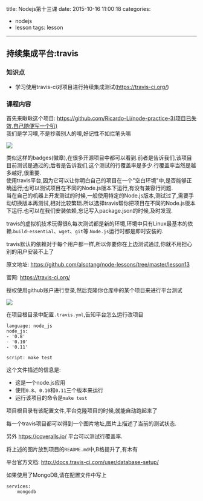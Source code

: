 title: Nodejs第十三课
date: 2015-10-16 11:00:18
categories:
- nodejs
- lesson
tags: lesson
---

## 持续集成平台:travis    

### 知识点    

- 学习使用travis-ci对项目进行持续集成测试(https://travis-ci.org/)

### 课程内容     

首先来瞅瞅这个项目: https://github.com/Ricardo-Li/node-practice-3(项目已失效,自己随便写一个叭)    
我们是学习噢,不是抄袭别人的噢,好记性不如烂笔头嘛    

<!-- more -->

![](/images/nodejs/lesson13/1.png)

类似这样的badges(徽章),在很多开源项目中都可以看到.前者是告诉我们,该项目目前测试是通过的;后者是告诉我们,这个测试的行覆盖率是多少.行覆盖率当然是越多越好,很重要.    
使用travis平台,因为它可以让你明白自己的项目在一个"空白环境"中,是否能够正确运行;也可以测试项目在不同的Node.js版本下运行,有没有兼容行问题.    
当在自己的机器上开发测试的时候,一般使用特定的Node.js版本,测试过了,需要手动切换版本再测试,相对比较繁琐.所以选择travis帮你把项目在不同的Node.js版本下运行.也可以在我们安装依赖,忘记写入package.json的时候,及时发现.    

travis的虚拟机技术玩得很6,每次测试都是新的环境,环境中只有Linux最基本的依赖.`build-essential`、`wget`、`git`等.`Node.js`运行时都是即时安装的.    

travis默认的依赖对于每个用户都一样,所以你要你在上边测试通过,你就不用担心别的用户安装不上了     

原文地址: https://github.com/alsotang/node-lessons/tree/master/lesson13    

官网: https://travis-ci.org/     

授权使用github账户进行登录,然后克隆你仓库中的某个项目来进行平台测试    

![](/images/nodejs/lesson13/2.png)    

在项目根目录中配置`.travis.yml`,告知平台怎么运行改项目     

```
language: node_js
node_js:
- '0.8'
- '0.10'
- '0.11'

script: make test
```

这个文件描述的信息是:    
- 这是一个node.js应用
- 使用`0.8`、`0.10`和`0.11`三个版本来运行
- 运行该项目的命令是`make test`

项目根目录有该配置文件,平台克隆项目的时候,就能自动跑起来了    

每一个travis项目都可以得到一个图片地址,图片上描述了当前的测试状态.    

另外 https://coveralls.io/ 平台可以测试行覆盖率.     

将上述的图片放到项目的`README.md`中,B格提升了,有木有    

平台官方文档: http://docs.travis-ci.com/user/database-setup/    

如果使用了MongoDB,请在配置文件中写上    

```
services:
    mongodb
```

